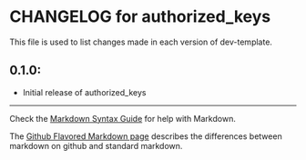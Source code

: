 # CHANGELOG for authorized_keys

This file is used to list changes made in each version of dev-template.

## 0.1.0:

* Initial release of authorized_keys

- - -
Check the [Markdown Syntax Guide](http://daringfireball.net/projects/markdown/syntax) for help with Markdown.

The [Github Flavored Markdown page](http://github.github.com/github-flavored-markdown/) describes the differences between markdown on github and standard markdown.
